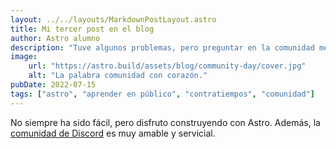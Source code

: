 ```yaml
---
layout: ../../layouts/MarkdownPostLayout.astro
title: Mi tercer post en el blog
author: Astro alumno
description: "Tuve algunos problemas, pero preguntar en la comunidad me ayudó mucho."
image:
    url: "https://astro.build/assets/blog/community-day/cover.jpg"
    alt: "La palabra comunidad con corazón."
pubDate: 2022-07-15
tags: ["astro", "aprender en público", "contratiempos", "comunidad"]
---
```

No siempre ha sido fácil, pero disfruto construyendo con Astro. Además, la [comunidad de Discord](https://astro.build/chat) es muy amable y servicial.